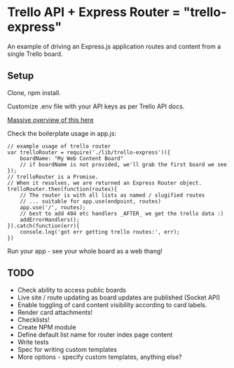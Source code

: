 # Trello API + Express Router = "trello-express"

An example of driving an Express.js application routes and content from a single Trello board.

## Setup

Clone, npm install.

Customize .env file with your API keys as per Trello API docs.

[Massive overview of this here](https://trello.com/c/fD8ErOzA/26-getting-a-user-token-and-oauth-urls)

Check the boilerplate usage in app.js:

    // example usage of trello router
    var trelloRouter = require('./lib/trello-express')({
        boardName: "My Web Content Board"  
        // if boardName is not provided, we'll grab the first board we see
    });
    // trelloRouter is a Promise. 
    // When it resolves, we are returned an Express Router object.
    trelloRouter.then(function(routes){
        // The router is with all lists as named / slugified routes
        // ... suitable for app.use(endpoint, routes)
        app.use('/', routes);
        // best to add 404 etc handlers _AFTER_ we get the trello data :)
        addErrorHandlers();
    }).catch(function(err){
        console.log('got err getting trello routes:', err);
    })

Run your app - see your whole board as a web thang!

## TODO

* Check ability to access public boards
* Live site / route updating as board updates are published (Socket API)
* Enable toggling of card content visibility according to card labels.
* Render card attachments!
* Checklists!
* Create NPM module
* Define default list name for router index page content
* Write tests
* Spec for writing custom templates
* More options - specify custom templates, anything else?

